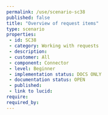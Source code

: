```yaml
---
permalink: /use/scenario-sc38
published: false
title: "Overview of request items"
type: scenario
properties:
 - id: SC38
 - category: Working with requests
 - description: 
 - customer: All
 - component: Connector
 - level: Beginner
 - implementation status: DOCS ONLY
 - documentation status: OPEN
 - published: 
 - link to lucid: 
require:
required_by:
---
```

